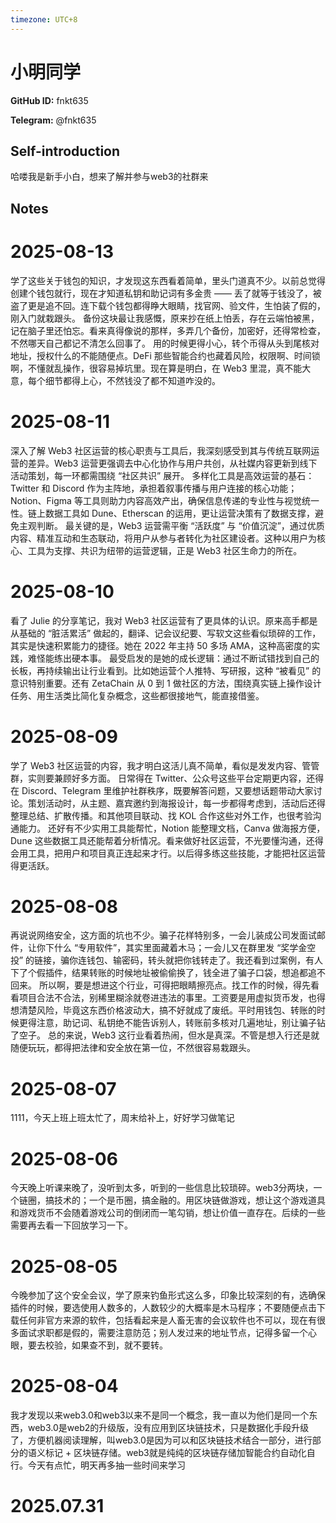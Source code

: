 ```yaml
---
timezone: UTC+8
---
```


# 小明同学

**GitHub ID:** fnkt635

**Telegram:** @fnkt635

## Self-introduction

哈喽我是新手小白，想来了解并参与web3的社群来

## Notes

<!-- Content_START -->
# 2025-08-13

学了这些关于钱包的知识，才发现这东西看着简单，里头门道真不少。以前总觉得创建个钱包就行，现在才知道私钥和助记词有多金贵 —— 丢了就等于钱没了，被盗了更是追不回。连下载个钱包都得睁大眼睛，找官网、验文件，生怕装了假的，刚入门就栽跟头。
备份这块最让我感慨，原来抄在纸上怕丢，存在云端怕被黑，记在脑子里还怕忘。看来真得像说的那样，多弄几个备份，加密好，还得常检查，不然哪天自己都记不清怎么回事了。
用的时候更得小心，转个币得从头到尾核对地址，授权什么的不能随便点。DeFi 那些智能合约也藏着风险，权限啊、时间锁啊，不懂就乱操作，很容易掉坑里。现在算是明白，在 Web3 里混，真不能大意，每个细节都得上心，不然钱没了都不知道咋没的。

# 2025-08-11

深入了解 Web3 社区运营的核心职责与工具后，我深刻感受到其与传统互联网运营的差异。Web3 运营更强调去中心化协作与用户共创，从社媒内容更新到线下活动策划，每一环都需围绕 “社区共识” 展开。
多样化工具是高效运营的基石：Twitter 和 Discord 作为主阵地，承担着叙事传播与用户连接的核心功能；Notion、Figma 等工具则助力内容高效产出，确保信息传递的专业性与视觉统一性。链上数据工具如 Dune、Etherscan 的运用，更让运营决策有了数据支撑，避免主观判断。
最关键的是，Web3 运营需平衡 “活跃度” 与 “价值沉淀”，通过优质内容、精准互动和生态联动，将用户从参与者转化为社区建设者。这种以用户为核心、工具为支撑、共识为纽带的运营逻辑，正是 Web3 社区生命力的所在。

# 2025-08-10

看了 Julie 的分享笔记，我对 Web3 社区运营有了更具体的认识。原来高手都是从基础的 “脏活累活” 做起的，翻译、记会议纪要、写软文这些看似琐碎的工作，其实是快速积累能力的捷径。她在 2022 年主持 50 多场 AMA，这种高密度的实践，难怪能练出硬本事。
最受启发的是她的成长逻辑：通过不断试错找到自己的长板，再持续输出让行业看到。比如她运营个人推特、写研报，这种 “被看见” 的意识特别重要。还有 ZetaChain 从 0 到 1 做社区的方法，围绕真实链上操作设计任务、用生活类比简化复杂概念，这些都很接地气，能直接借鉴。

# 2025-08-09

学了 Web3 社区运营的内容，我才明白这活儿真不简单，看似是发发内容、管管群，实则要兼顾好多方面。
日常得在 Twitter、公众号这些平台定期更内容，还得在 Discord、Telegram 里维护社群秩序，既要解答问题，又要想话题带动大家讨论。策划活动时，从主题、嘉宾邀约到海报设计，每一步都得考虑到，活动后还得整理总结、扩散传播。和其他项目联动、找 KOL 合作这些对外工作，也很考验沟通能力。
还好有不少实用工具能帮忙，Notion 能整理文档，Canva 做海报方便，Dune 这些数据工具还能帮着分析情况。看来做好社区运营，不光要懂沟通，还得会用工具，把用户和项目真正连起来才行。以后得多练这些技能，才能把社区运营得更活跃。

# 2025-08-08

再说说网络安全，这方面的坑也不少。骗子花样特别多，一会儿装成公司发面试邮件，让你下什么 “专用软件”，其实里面藏着木马；一会儿又在群里发 “奖学金空投” 的链接，骗你连钱包、输密码，转头就把你钱转走了。我还看到过案例，有人下了个假插件，结果转账的时候地址被偷偷换了，钱全进了骗子口袋，想追都追不回来。
所以啊，要是想进这个行业，可得把眼睛擦亮点。找工作的时候，得先看看项目合法不合法，别稀里糊涂就卷进违法的事里。工资要是用虚拟货币发，也得想清楚风险，毕竟这东西价格波动大，搞不好就成了废纸。平时用钱包、转账的时候更得注意，助记词、私钥绝不能告诉别人，转账前多核对几遍地址，别让骗子钻了空子。
总的来说，Web3 这行业看着热闹，但水是真深。不管是想入行还是就随便玩玩，都得把法律和安全放在第一位，不然很容易栽跟头。

# 2025-08-07

1111，今天上班上班太忙了，周末给补上，好好学习做笔记

# 2025-08-06

今天晚上听课来晚了，没听到太多，听到的一些信息比较琐碎。web3分两块，一个链圈，搞技术的；一个是币圈，搞金融的。用区块链做游戏，想让这个游戏道具和游戏货币不会随着游戏公司的倒闭而一笔勾销，想让价值一直存在。后续的一些需要再去看一下回放学习一下。

# 2025-08-05

今晚参加了这个安全会议，学了原来钓鱼形式这么多，印象比较深刻的有，选确保插件的时候，要选使用人数多的，人数较少的大概率是木马程序；不要随便点击下载任何非官方来源的软件，包括看起来是人畜无害的会议软件也不可以，现在有很多面试求职都是假的，需要注意防范；别人发过来的地址节点，记得多留一个心眼，要去校验，如果查不到，就不要转。

# 2025-08-04

我才发现以来web3.0和web3以来不是同一个概念，我一直以为他们是同一个东西，web3.0是web2的升级版，没有应用到区块链技术，只是数据化手段升级了，方便机器阅读理解，叫web3.0是因为可以和区块链技术结合一部分，进行部分的语义标记 + 区块链存储。web3就是纯纯的区块链存储加智能合约自动化自行。今天有点忙，明天再多抽一些时间来学习


# 2025.07.31


<!-- Content_END -->
